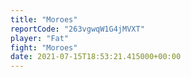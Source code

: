 ```yaml
---
title: "Moroes"
reportCode: "263vgwqW1G4jMVXT"
player: "Fat"
fight: "Moroes"
date: 2021-07-15T18:53:21.415000+00:00
---
```

